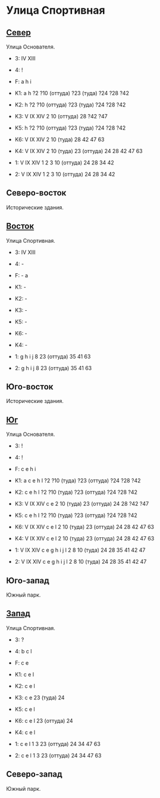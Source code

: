 # Улица Спортивная

## [Север](./510120.md)

Улица Основателя.

* 3:    IV  XIII
* 4:    !
* F:    a   h   i
* K1:   a   h
        ?2  ?10 (оттуда)  ?23 (туда)    ?24 ?28 ?42
* K2:   h
        ?2  ?10 (оттуда)  ?23 (туда)    ?24 ?28 ?42
* K3:   V   IX  XIV
        2   10 (оттуда)   28  ?42 ?47
* K5:   h
        ?2  ?10 (оттуда)  ?23 (туда)    ?24 ?28 ?42

* K6:   V   IX  XIV
        2   10 (туда)   28  42  47  63
* K4:   V   IX  XIV
        2   10 (туда)   23 (оттуда) 24  28  42  47  63
* 1:    V   IX  XIV
        1   2   3   10 (оттуда) 24  28  34  42
* 2:    V   IX  XIV
        1   2   3   10 (оттуда) 24  28  34  42

## Северо-восток

Исторические здания.

## [Восток](./525130.md)

Улица Спортивная.

* 3:    IV  XIII
* 4:    -
* F:    -
        a
* K1:   -
* K2:   -
* K3:   -
* K5:   -

* K6:   -
* K4:   -
* 1:    g   h   i   j
        8   23 (оттуда) 35  41  63
* 2:    g   h   i   j
        8   23 (оттуда) 35  41  63

## Юго-восток

Исторические здания.

## [Юг](./520140.md)

Улица Основателя.

* 3:    !
* 4:    !
* F:    c   e   h   i
* K1:   a   c   e   h   l
        ?2  ?10 (туда)  ?23 (оттуда)    ?24 ?28 ?42
* K2:   c   e   h   l
        ?2  ?10 (туда)  ?23 (оттуда)    ?24 ?28 ?42
* K3:   V   IX  XIV
        c   e
        2   10 (туда)   23 (оттуда)     24  28  ?42 ?47
* K5:   c   e   h   l
        ?2  ?10 (туда)  ?23 (оттуда)    ?24 ?28 ?42

* K6:   V   IX  XIV
        c   e   l
        2   10 (туда)   23 (оттуда) 24  28  42  47  63
* K4:   V   IX  XIV
        c   e   l
        2   10 (туда)   23 (оттуда) 24  28  42  47  63
* 1:    V   IX  XIV
        c   e   g   h   i   j   l
        2   8   10 (туда)   24  28  35  41  42  47
* 2:    V   IX  XIV
        c   e   g   h   i   j   l
        2   8   10 (туда)   24  28  35  41  42  47

## Юго-запад

Южный парк.

## [Запад](./510130.md)

Улица Спортивная.

* 3:    ?
* 4:    b   c   l
* F:    c   e
* K1:   c   e   l
* K2:   c   e   l
* K3:   c   e
        23 (туда)   24
* K5:   c   e   l

* K6:   c   e   l
        23 (оттуда) 24
* K4:   c   e   l
* 1:    c   e   l
        1   3   23 (оттуда) 24  34  47  63
* 2:    c   e   l
        1   3   23 (оттуда) 24  34  47  63

## Северо-запад

Южный парк.
